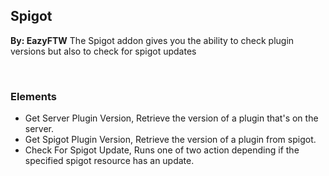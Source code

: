 ## Spigot
**By: EazyFTW**
The Spigot addon gives you the ability to check plugin versions but also to check for spigot updates

<br>

### Elements
* Get Server Plugin Version, Retrieve the version of a plugin that's on the server.
* Get Spigot Plugin Version, Retrieve the version of a plugin from spigot.
* Check For Spigot Update, Runs one of two action depending if the specified spigot resource has an update.
